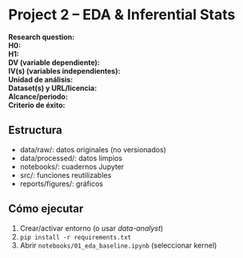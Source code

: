 # Project 2 – EDA & Inferential Stats

**Research question:**  
**H0:**  
**H1:**  
**DV (variable dependiente):**  
**IV(s) (variables independientes):**  
**Unidad de análisis:**  
**Dataset(s) y URL/licencia:**  
**Alcance/periodo:**  
**Criterio de éxito:**

## Estructura
- data/raw/: datos originales (no versionados)
- data/processed/: datos limpios
- notebooks/: cuadernos Jupyter
- src/: funciones reutilizables
- reports/figures/: gráficos

## Cómo ejecutar
1) Crear/activar entorno (o usar *data-analyst*)
2) `pip install -r requirements.txt`
3) Abrir `notebooks/01_eda_baseline.ipynb` (seleccionar kernel)
